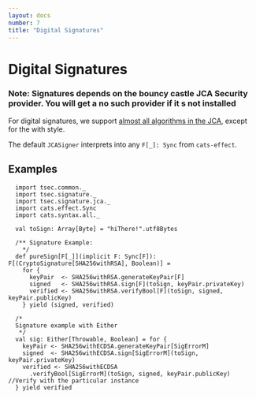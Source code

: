 ```yaml
---
layout: docs
number: 7
title: "Digital Signatures"
---
```


# Digital Signatures

### Note: Signatures depends on the bouncy castle JCA Security provider. You will get a no such provider if it s not installed

For digital signatures, we support [almost all algorithms in the JCA](https://docs.oracle.com/javase/8/docs/technotes/guides/security/StandardNames.html#Signature),
except for the <digest>with<encryption> style. 

The default `JCASigner` interprets into any `F[_]: Sync` from `cats-effect`.

## Examples

```tut:silent
  import tsec.common._
  import tsec.signature._
  import tsec.signature.jca._
  import cats.effect.Sync
  import cats.syntax.all._

  val toSign: Array[Byte] = "hiThere!".utf8Bytes

  /** Signature Example:
    */
  def pureSign[F[_]](implicit F: Sync[F]): F[(CryptoSignature[SHA256withRSA], Boolean)] =
    for {
      keyPair  <- SHA256withRSA.generateKeyPair[F]
      signed   <- SHA256withRSA.sign[F](toSign, keyPair.privateKey)
      verified <- SHA256withRSA.verifyBool[F](toSign, signed, keyPair.publicKey)
    } yield (signed, verified)

  /*
  Signature example with Either
   */
  val sig: Either[Throwable, Boolean] = for {
    keyPair <- SHA256withECDSA.generateKeyPair[SigErrorM]
    signed  <- SHA256withECDSA.sign[SigErrorM](toSign, keyPair.privateKey)
    verified <- SHA256withECDSA
      .verifyBool[SigErrorM](toSign, signed, keyPair.publicKey) //Verify with the particular instance
  } yield verified
```